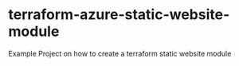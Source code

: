# terraform-azure-static-website-module
Example Project on how to create a terraform static website module
